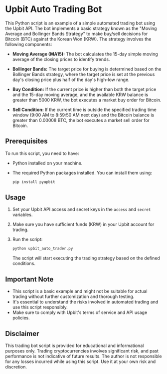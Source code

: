 # Upbit Auto Trading Bot

This Python script is an example of a simple automated trading bot using the Upbit API. The bot implements a basic strategy known as the "Moving Average and Bollinger Bands Strategy" to make buy/sell decisions for Bitcoin (BTC) against the Korean Won (KRW). The strategy involves the following components:

- **Moving Average (MA15):** The bot calculates the 15-day simple moving average of the closing prices to identify trends.

- **Bollinger Bands:** The target price for buying is determined based on the Bollinger Bands strategy, where the target price is set at the previous day's closing price plus half of the day's high-low range.

- **Buy Condition:** If the current price is higher than both the target price and the 15-day moving average, and the available KRW balance is greater than 5000 KRW, the bot executes a market buy order for Bitcoin.

- **Sell Condition:** If the current time is outside the specified trading time window (9:00 AM to 8:59:50 AM next day) and the Bitcoin balance is greater than 0.00008 BTC, the bot executes a market sell order for Bitcoin.

## Prerequisites

To run this script, you need to have:

- Python installed on your machine.
- The required Python packages installed. You can install them using:

   ```bash
   pip install pyupbit
   ```

## Usage

1. Set your Upbit API access and secret keys in the `access` and `secret` variables.
2. Make sure you have sufficient funds (KRW) in your Upbit account for trading.
3. Run the script:

   ```bash
   python upbit_auto_trader.py
   ```

   The script will start executing the trading strategy based on the defined conditions.

## Important Note

- This script is a basic example and might not be suitable for actual trading without further customization and thorough testing.
- It's essential to understand the risks involved in automated trading and use this script responsibly.
- Make sure to comply with Upbit's terms of service and API usage policies.

## Disclaimer

This trading bot script is provided for educational and informational purposes only. Trading cryptocurrencies involves significant risk, and past performance is not indicative of future results. The author is not responsible for any losses incurred while using this script. Use it at your own risk and discretion.
